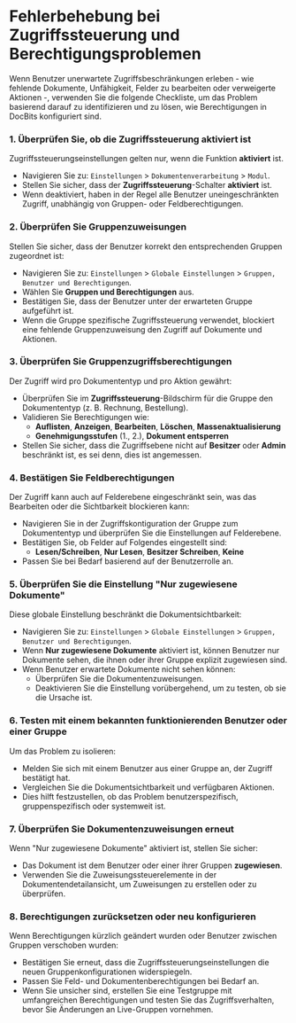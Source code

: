 # Fehlerbehebung bei Zugriffssteuerung und Berechtigungsproblemen

Wenn Benutzer unerwartete Zugriffsbeschränkungen erleben - wie fehlende Dokumente, Unfähigkeit, Felder zu bearbeiten oder verweigerte Aktionen -, verwenden Sie die folgende Checkliste, um das Problem basierend darauf zu identifizieren und zu lösen, wie Berechtigungen in DocBits konfiguriert sind.

### 1. Überprüfen Sie, ob die Zugriffssteuerung aktiviert ist

Zugriffssteuerungseinstellungen gelten nur, wenn die Funktion **aktiviert** ist.

* Navigieren Sie zu: `Einstellungen` > `Dokumentenverarbeitung` > `Modul`.
* Stellen Sie sicher, dass der **Zugriffssteuerung**-Schalter **aktiviert** ist.
* Wenn deaktiviert, haben in der Regel alle Benutzer uneingeschränkten Zugriff, unabhängig von Gruppen- oder Feldberechtigungen.

### 2. Überprüfen Sie Gruppenzuweisungen

Stellen Sie sicher, dass der Benutzer korrekt den entsprechenden Gruppen zugeordnet ist:

* Navigieren Sie zu: `Einstellungen` > `Globale Einstellungen` > `Gruppen, Benutzer und Berechtigungen`.
* Wählen Sie **Gruppen und Berechtigungen** aus.
* Bestätigen Sie, dass der Benutzer unter der erwarteten Gruppe aufgeführt ist.
* Wenn die Gruppe spezifische Zugriffssteuerung verwendet, blockiert eine fehlende Gruppenzuweisung den Zugriff auf Dokumente und Aktionen.

### 3. Überprüfen Sie Gruppenzugriffsberechtigungen

Der Zugriff wird pro Dokumententyp und pro Aktion gewährt:

* Überprüfen Sie im **Zugriffssteuerung**-Bildschirm für die Gruppe den Dokumententyp (z. B. Rechnung, Bestellung).
* Validieren Sie Berechtigungen wie:
  * **Auflisten**, **Anzeigen**, **Bearbeiten**, **Löschen**, **Massenaktualisierung**
  * **Genehmigungsstufen** (1., 2.), **Dokument entsperren**
* Stellen Sie sicher, dass die Zugriffsebene nicht auf **Besitzer** oder **Admin** beschränkt ist, es sei denn, dies ist angemessen.

### 4. Bestätigen Sie Feldberechtigungen

Der Zugriff kann auch auf Felderebene eingeschränkt sein, was das Bearbeiten oder die Sichtbarkeit blockieren kann:

* Navigieren Sie in der Zugriffskontiguration der Gruppe zum Dokumententyp und überprüfen Sie die Einstellungen auf Felderebene.
* Bestätigen Sie, ob Felder auf Folgendes eingestellt sind:
  * **Lesen/Schreiben**, **Nur Lesen**, **Besitzer Schreiben**, **Keine**
* Passen Sie bei Bedarf basierend auf der Benutzerrolle an.

### 5. Überprüfen Sie die Einstellung "Nur zugewiesene Dokumente"

Diese globale Einstellung beschränkt die Dokumentsichtbarkeit:

* Navigieren Sie zu: `Einstellungen` > `Globale Einstellungen` > `Gruppen, Benutzer und Berechtigungen`.
* Wenn **Nur zugewiesene Dokumente** aktiviert ist, können Benutzer nur Dokumente sehen, die ihnen oder ihrer Gruppe explizit zugewiesen sind.
* Wenn Benutzer erwartete Dokumente nicht sehen können:
  * Überprüfen Sie die Dokumentenzuweisungen.
  * Deaktivieren Sie die Einstellung vorübergehend, um zu testen, ob sie die Ursache ist.

### 6. Testen mit einem bekannten funktionierenden Benutzer oder einer Gruppe

Um das Problem zu isolieren:

* Melden Sie sich mit einem Benutzer aus einer Gruppe an, der Zugriff bestätigt hat.
* Vergleichen Sie die Dokumentsichtbarkeit und verfügbaren Aktionen.
* Dies hilft festzustellen, ob das Problem benutzerspezifisch, gruppenspezifisch oder systemweit ist.

### 7. Überprüfen Sie Dokumentenzuweisungen erneut

Wenn "Nur zugewiesene Dokumente" aktiviert ist, stellen Sie sicher:

* Das Dokument ist dem Benutzer oder einer ihrer Gruppen **zugewiesen**.
* Verwenden Sie die Zuweisungssteuerelemente in der Dokumentendetailansicht, um Zuweisungen zu erstellen oder zu überprüfen.

### 8. Berechtigungen zurücksetzen oder neu konfigurieren

Wenn Berechtigungen kürzlich geändert wurden oder Benutzer zwischen Gruppen verschoben wurden:

* Bestätigen Sie erneut, dass die Zugriffssteuerungseinstellungen die neuen Gruppenkonfigurationen widerspiegeln.
* Passen Sie Feld- und Dokumentenberechtigungen bei Bedarf an.
* Wenn Sie unsicher sind, erstellen Sie eine Testgruppe mit umfangreichen Berechtigungen und testen Sie das Zugriffsverhalten, bevor Sie Änderungen an Live-Gruppen vornehmen.

